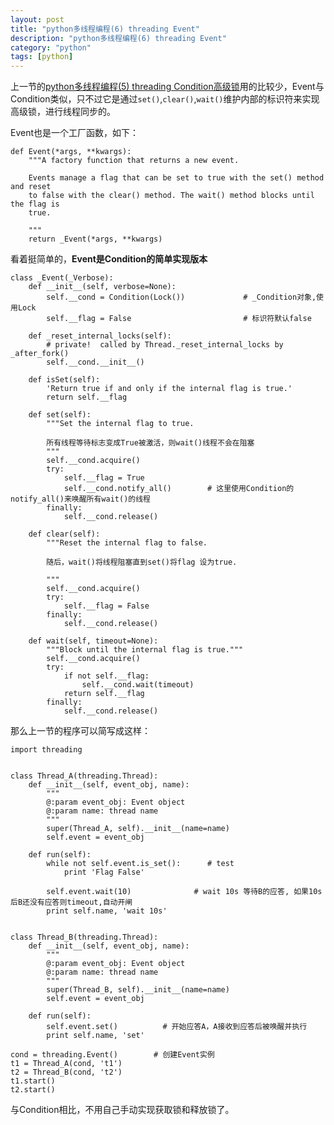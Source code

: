 ```yaml
---
layout: post
title: "python多线程编程(6) threading Event"
description: "python多线程编程(6) threading Event"
category: "python"
tags: [python]
---
```


上一节的[python多线程编程(5) threading Condition高级锁](http://beginman.cn/python/2015/11/30/python-threading-condition/)用的比较少，Event与Condition类似，只不过它是通过`set()`,`clear()`,`wait()`维护内部的标识符来实现高级锁，进行线程同步的。

Event也是一个工厂函数，如下：


	def Event(*args, **kwargs):
	    """A factory function that returns a new event.

	    Events manage a flag that can be set to true with the set() method and reset
	    to false with the clear() method. The wait() method blocks until the flag is
	    true.

	    """
	    return _Event(*args, **kwargs)

看着挺简单的，**Event是Condition的简单实现版本**

	class _Event(_Verbose):
		def __init__(self, verbose=None):
	        self.__cond = Condition(Lock())				# _Condition对象,使用Lock
	        self.__flag = False 						# 标识符默认false

	    def _reset_internal_locks(self):
	        # private!  called by Thread._reset_internal_locks by _after_fork()
	        self.__cond.__init__()

	    def isSet(self):
	        'Return true if and only if the internal flag is true.'
	        return self.__flag

	    def set(self):
	        """Set the internal flag to true.

	        所有线程等待标志变成True被激活，则wait()线程不会在阻塞
	        """
	        self.__cond.acquire()
	        try:
	            self.__flag = True
	            self.__cond.notify_all()		# 这里使用Condition的notify_all()来唤醒所有wait()的线程
	        finally:
	            self.__cond.release()

	    def clear(self):
	        """Reset the internal flag to false.

	       	随后，wait()将线程阻塞直到set()将flag 设为true.

	        """
	        self.__cond.acquire()
	        try:
	            self.__flag = False
	        finally:
	            self.__cond.release()

	    def wait(self, timeout=None):
	    	"""Block until the internal flag is true."""
	    	self.__cond.acquire()
	        try:
	            if not self.__flag:
	                self.__cond.wait(timeout)
	            return self.__flag
	        finally:
	            self.__cond.release()

 那么上一节的程序可以简写成这样：


	import threading


	class Thread_A(threading.Thread):
	    def __init__(self, event_obj, name):
	        """
	        @:param event_obj: Event object
	        @:param name: thread name
	        """
	        super(Thread_A, self).__init__(name=name)
	        self.event = event_obj

	    def run(self):
	        while not self.event.is_set():      # test
	            print 'Flag False'

	        self.event.wait(10)              # wait 10s 等待B的应答, 如果10s后B还没有应答则timeout,自动开闸
	        print self.name, 'wait 10s'


	class Thread_B(threading.Thread):
	    def __init__(self, event_obj, name):
	        """
	        @:param event_obj: Event object
	        @:param name: thread name
	        """
	        super(Thread_B, self).__init__(name=name)
	        self.event = event_obj

	    def run(self):
	        self.event.set()          # 开始应答A，A接收到应答后被唤醒并执行
	        print self.name, 'set'

	cond = threading.Event()        # 创建Event实例
	t1 = Thread_A(cond, 't1')
	t2 = Thread_B(cond, 't2')
	t1.start()
	t2.start()


与Condition相比，不用自己手动实现获取锁和释放锁了。

